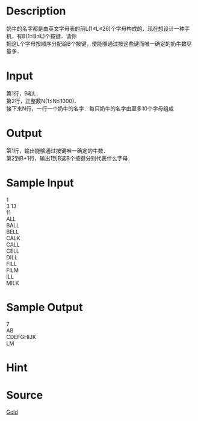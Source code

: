 
# Description

<div class="content"><div>奶牛的名字都是由英文字母表的前L(1≤L≤26)个字母构成的．现在想设计一种手机，有B(1≤B≤L)个按键．请你</div>
<div>把这L个字母按顺序分配给B个按键，使能够通过按这些键而唯一确定的奶牛数尽量多．</div>
<p class="MsoNormal"></p>
<p></p></div>

# Input

<div class="content"><div></div>
<div>
<div>第1行，B和L．</div>
<div>第2行，正整数N(1≤N≤1000)．</div>
<div>接下来N行，一行一个奶牛的名字．每只奶牛的名字由至多10个字母组成</div>
<p class="MsoNormal"></p>
<p class="MsoNormal"></p>
</div>
<p></p></div>

# Output

<div class="content"><div></div>
<div>
<div>第1行，输出能够通过按键唯一确定的牛数．</div>
<div>第2到B+1行，输出1到B这B个按键分别代表什么字母．</div>
<p class="MsoNormal"></p>
<p class="MsoNormal"></p>
</div>
<p></p></div>

# Sample Input

<div class="content"><span class="sampledata">1<br/>
3 13<br/>
11<br/>
ALL<br/>
BALL<br/>
BELL<br/>
CALK<br/>
CALL<br/>
CELL<br/>
DILL<br/>
FILL<br/>
FILM<br/>
ILL<br/>
MILK</span></div>

# Sample Output

<div class="content"><span class="sampledata">7<br/>
AB<br/>
CDEFGHIJK<br/>
LM</span></div>

# Hint

<div class="content"><p></p></div>

# Source

<div class="content"><p><a href="problemset.php?search=Gold">Gold</a></p></div>

